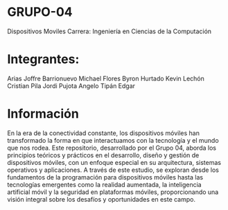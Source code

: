 # GRUPO-04
Dispositivos Moviles 
Carrera: Ingeniería en Ciencias de la Computación

# Integrantes:
Arias Joffre
Barrionuevo Michael
Flores Byron
Hurtado Kevin
Lechón Cristian
Pila Jordi
Pujota Angelo
Tipán Edgar

# Información
En la era de la conectividad constante, los dispositivos móviles han transformado la forma en que interactuamos con la tecnología y el mundo que nos rodea. Este repositorio, desarrollado por el Grupo 04, aborda los principios teóricos y prácticos en el desarrollo, diseño y gestión de dispositivos móviles, con un enfoque especial en su arquitectura, sistemas operativos y aplicaciones. A través de este estudio, se exploran desde los fundamentos de la programación para dispositivos móviles hasta las tecnologías emergentes como la realidad aumentada, la inteligencia artificial móvil y la seguridad en plataformas móviles, proporcionando una visión integral sobre los desafíos y oportunidades en este campo.

